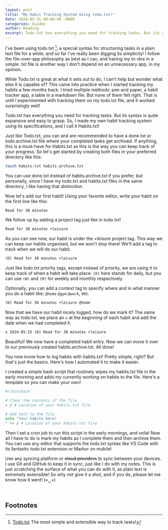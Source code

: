 ```yaml
---
layout: post
title: "My Habit Tracking System Using todo.txt!"
date: 2024-05-31 00:00:00 -0000
categories: Guides
author: Reading
excerpt: Todo.txt has everything you need for tracking tasks. But its syntax is quite expansive and easy to grasp. So, I made my own habit tracking system using its specifications and I call it Habits.txt
---
```


I've been using todo.txt [^1]; a special syntax for structuring tasks in a plain text file for a while, and so far I've really been digging its simplicity! I follow the file-over-app philosophy as best as I can, and having my to-dos in a simple .txt file is another way I don't depend on an unnecessary app, in my opinion.

While Todo.txt is great at what it sets out to do, I can't help but wonder what else it is capable of? This came into practice when I started tracking my habits a few months back. I tried multiple methods: pen and paper, a habit tracker app, a table in a markdown file. But none of them felt right. That is until I experimented with tracking them on my todo.txt file, and it worked surprisingly well!

Todo.txt has everything you need for tracking tasks. But its syntax is quite expansive and easy to grasp. So, I made my own habit tracking system using its specifications, and I call it Habits.txt!

Just like Todo.txt, you can and are recommended to have a done.txt or todo.archive.txt file where your completed tasks get archived. If anything, this is a must-have for Habits.txt as this is the way you can keep track of your progress. So let's get started by creating both files in your preferred directory like this:

```bash
touch habits.txt habits.archive.txt
```

You can use done.txt instead of habits.archive.txt if you prefer, but personally, since I have my todo.txt and habits.txt files in the same directory, I like having that distinction.

Now let's add our first habit! Using your favorite editor, write your habit on the first line like this:

```xml
Read for 30 minutes
```

We follow up by adding a project tag just like in todo.txt!

```xml
Read for 30 minutes +leisure
```

As you can see now, our habit is under the +leisure project tag. This way we can keep our habits organized, but we won't stop there! We'll add a tag to track when we will do our habit.

```xml
(D) Read for 30 minutes +leisure
```

Just like todo.txt priority tags, except instead of priority, we are using it to keep track of when a habit will take place. `(D)` here stands for daily, but you can use `(W)` and `(M)` for weekly and monthly respectively.

Optionally, you can add a context tag to specify where and in what manner you do a habit like; `@home` `@gym` `@work`, etc.

```xml
(D) Read for 30 minutes +leisure @home
```

Now that we have our habit nicely logged, how do we mark it? The same way as todo.txt, we place an `x` at the beginning of each habit and add the date when we had completed it.

```xml
x 2024-05-25 (D) Read for 30 minutes +leisure
```

Beautiful! We now have a completed habit entry. Now we can move it over to our previously created habits.archive.txt. All done!

You now know how to log habits with habits.txt! Pretty simple, right? But that's just the basics. Here's how I automated it to make it easier.

I created a simple bash script that routinely wipes my habits.txt file in the early morning and adds my currently working on habits to the file. Here's a template so you can make your own!

```bash
#!/bin/bash

# Clear the contents of the file
> / # Location of your habits.txt file

# Add text to the file
echo "Your habits here!
" >> / # Location of your habits.txt file
```

Then I set a cron job to run this script in the early mornings, and voila! Now all I have to do is mark my habits as I complete them and then archive them. You can use any editor that supports the todo.txt syntax like VS Code with its fantastic todo.txt extension or Markor on mobile!

Use any syncing platform or ~~cloud providers~~ to sync between your devices. I use Git and GitHub to keep it in sync, just like I do with my notes. This is just scratching the surface of what you can do with it, as plain text is extremely extensible! So why not give it a shot, and if you do, please let me know how it went! (•‿•)

<br>

## Footnotes

[^1]: [Todo.txt](http://todotxt.org/) The most simple and extensible way to track tasks!

